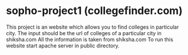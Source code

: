 # sopho-project1 (collegefinder.com)

This project is an website which allows you to find colleges in particular city.
The input should be the url of colleges of a particular city in shiksha.com
All the information is taken from shiksha.com
To run this website start apache server in public directory.
